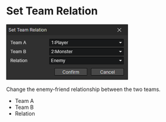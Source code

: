 # Set Team Relation

![](img/setTeamRelation-1.png)

Change the enemy-friend relationship between the two teams.

- Team A
- Team B
- Relation